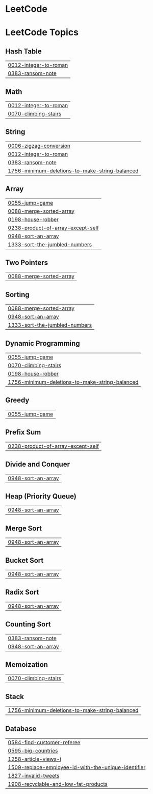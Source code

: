 # LeetCode
<!---LeetCode Topics Start-->
# LeetCode Topics
## Hash Table
|  |
| ------- |
| [0012-integer-to-roman](https://github.com/ABHILASHVM/LeetCode/tree/master/0012-integer-to-roman) |
| [0383-ransom-note](https://github.com/ABHILASHVM/LeetCode/tree/master/0383-ransom-note) |
## Math
|  |
| ------- |
| [0012-integer-to-roman](https://github.com/ABHILASHVM/LeetCode/tree/master/0012-integer-to-roman) |
| [0070-climbing-stairs](https://github.com/ABHILASHVM/LeetCode/tree/master/0070-climbing-stairs) |
## String
|  |
| ------- |
| [0006-zigzag-conversion](https://github.com/ABHILASHVM/LeetCode/tree/master/0006-zigzag-conversion) |
| [0012-integer-to-roman](https://github.com/ABHILASHVM/LeetCode/tree/master/0012-integer-to-roman) |
| [0383-ransom-note](https://github.com/ABHILASHVM/LeetCode/tree/master/0383-ransom-note) |
| [1756-minimum-deletions-to-make-string-balanced](https://github.com/ABHILASHVM/LeetCode/tree/master/1756-minimum-deletions-to-make-string-balanced) |
## Array
|  |
| ------- |
| [0055-jump-game](https://github.com/ABHILASHVM/LeetCode/tree/master/0055-jump-game) |
| [0088-merge-sorted-array](https://github.com/ABHILASHVM/LeetCode/tree/master/0088-merge-sorted-array) |
| [0198-house-robber](https://github.com/ABHILASHVM/LeetCode/tree/master/0198-house-robber) |
| [0238-product-of-array-except-self](https://github.com/ABHILASHVM/LeetCode/tree/master/0238-product-of-array-except-self) |
| [0948-sort-an-array](https://github.com/ABHILASHVM/LeetCode/tree/master/0948-sort-an-array) |
| [1333-sort-the-jumbled-numbers](https://github.com/ABHILASHVM/LeetCode/tree/master/1333-sort-the-jumbled-numbers) |
## Two Pointers
|  |
| ------- |
| [0088-merge-sorted-array](https://github.com/ABHILASHVM/LeetCode/tree/master/0088-merge-sorted-array) |
## Sorting
|  |
| ------- |
| [0088-merge-sorted-array](https://github.com/ABHILASHVM/LeetCode/tree/master/0088-merge-sorted-array) |
| [0948-sort-an-array](https://github.com/ABHILASHVM/LeetCode/tree/master/0948-sort-an-array) |
| [1333-sort-the-jumbled-numbers](https://github.com/ABHILASHVM/LeetCode/tree/master/1333-sort-the-jumbled-numbers) |
## Dynamic Programming
|  |
| ------- |
| [0055-jump-game](https://github.com/ABHILASHVM/LeetCode/tree/master/0055-jump-game) |
| [0070-climbing-stairs](https://github.com/ABHILASHVM/LeetCode/tree/master/0070-climbing-stairs) |
| [0198-house-robber](https://github.com/ABHILASHVM/LeetCode/tree/master/0198-house-robber) |
| [1756-minimum-deletions-to-make-string-balanced](https://github.com/ABHILASHVM/LeetCode/tree/master/1756-minimum-deletions-to-make-string-balanced) |
## Greedy
|  |
| ------- |
| [0055-jump-game](https://github.com/ABHILASHVM/LeetCode/tree/master/0055-jump-game) |
## Prefix Sum
|  |
| ------- |
| [0238-product-of-array-except-self](https://github.com/ABHILASHVM/LeetCode/tree/master/0238-product-of-array-except-self) |
## Divide and Conquer
|  |
| ------- |
| [0948-sort-an-array](https://github.com/ABHILASHVM/LeetCode/tree/master/0948-sort-an-array) |
## Heap (Priority Queue)
|  |
| ------- |
| [0948-sort-an-array](https://github.com/ABHILASHVM/LeetCode/tree/master/0948-sort-an-array) |
## Merge Sort
|  |
| ------- |
| [0948-sort-an-array](https://github.com/ABHILASHVM/LeetCode/tree/master/0948-sort-an-array) |
## Bucket Sort
|  |
| ------- |
| [0948-sort-an-array](https://github.com/ABHILASHVM/LeetCode/tree/master/0948-sort-an-array) |
## Radix Sort
|  |
| ------- |
| [0948-sort-an-array](https://github.com/ABHILASHVM/LeetCode/tree/master/0948-sort-an-array) |
## Counting Sort
|  |
| ------- |
| [0383-ransom-note](https://github.com/ABHILASHVM/LeetCode/tree/master/0383-ransom-note) |
| [0948-sort-an-array](https://github.com/ABHILASHVM/LeetCode/tree/master/0948-sort-an-array) |
## Memoization
|  |
| ------- |
| [0070-climbing-stairs](https://github.com/ABHILASHVM/LeetCode/tree/master/0070-climbing-stairs) |
## Stack
|  |
| ------- |
| [1756-minimum-deletions-to-make-string-balanced](https://github.com/ABHILASHVM/LeetCode/tree/master/1756-minimum-deletions-to-make-string-balanced) |
## Database
|  |
| ------- |
| [0584-find-customer-referee](https://github.com/ABHILASHVM/LeetCode/tree/master/0584-find-customer-referee) |
| [0595-big-countries](https://github.com/ABHILASHVM/LeetCode/tree/master/0595-big-countries) |
| [1258-article-views-i](https://github.com/ABHILASHVM/LeetCode/tree/master/1258-article-views-i) |
| [1509-replace-employee-id-with-the-unique-identifier](https://github.com/ABHILASHVM/LeetCode/tree/master/1509-replace-employee-id-with-the-unique-identifier) |
| [1827-invalid-tweets](https://github.com/ABHILASHVM/LeetCode/tree/master/1827-invalid-tweets) |
| [1908-recyclable-and-low-fat-products](https://github.com/ABHILASHVM/LeetCode/tree/master/1908-recyclable-and-low-fat-products) |
<!---LeetCode Topics End-->